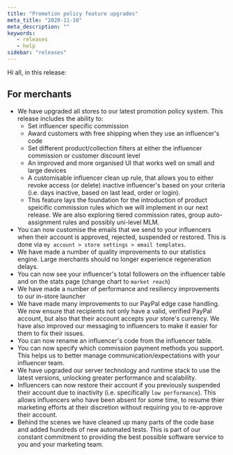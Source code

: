 ```yaml
---
title: "Promotion policy feature upgrades"
meta_title: "2020-11-10"
meta_description: ""
keywords:
   - releases
   - help
sidebar: "releases"
---
```


Hi all, in this release:

## For merchants

- We have upgraded all stores to our latest promotion policy system. This release includes the ability to:
   - Set influencer specific commission
   - Award customers with free shipping when they use an influencer's code
   - Set different product/collection filters at either the influencer commission or customer discount level
   - An improved and more organised UI that works well on small and large devices
   - A customisable influencer clean up rule, that allows you to either revoke access (or delete) inactive influencer's based on your criteria (i.e. days inactive, based on last lead, order or login).
   - This feature lays the foundation for the introduction of product speicific commission rules which we will implement in our next release. We are also exploring tiered commission rates, group auto-assignment rules and possibly uni-level MLM.
- You can now customise the emails that we send to your influencers when their account is approved, rejected, suspended or restored. This is done via `my account > store settings > email templates`. 
- We have made a number of quality improvements to our statistics engine. Large merchants should no longer experience regeneration delays.
- You can now see your influencer's total followers on the influencer table and on the stats page (change chart to `market reach`)
- We have made a number of performance and resiliency improvements to our in-store launcher
- We have made many improvements to our PayPal edge case handling. We now ensure that recipients not only have a valid, verified PayPal account, but also that their account accepts your store's currency. We have also improved our messaging to influencers to make it easier for them to fix their issues. 
- You can now rename an influencer's code from the influencer table.
- You can now specify which commission payment methods you support. This helps us to better manage communication/expectations with your influencer team.
- We have upgraded our server technology and runtime stack to use the latest versions, unlocking greater performance and scalability.
- Influencers can now restore their account if you previously suspended their account due to inactivity (i.e. specifically `low performance`). This allows influencers who have been absent for some time, to resume thier marketing efforts at their discretion without requiring you to re-approve their account.
- Behind the scenes we have cleaned up many parts of the code base and added hundreds of new automated tests. This is part of our constant commitment to providing the best possible software service to you and your marketing team.






